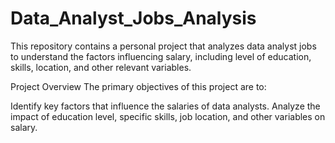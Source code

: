 # Data_Analyst_Jobs_Analysis

This repository contains a personal project that analyzes data analyst jobs to understand the factors influencing salary, including level of education, skills, location, and other relevant variables.

Project Overview
The primary objectives of this project are to:

Identify key factors that influence the salaries of data analysts.
Analyze the impact of education level, specific skills, job location, and other variables on salary.

